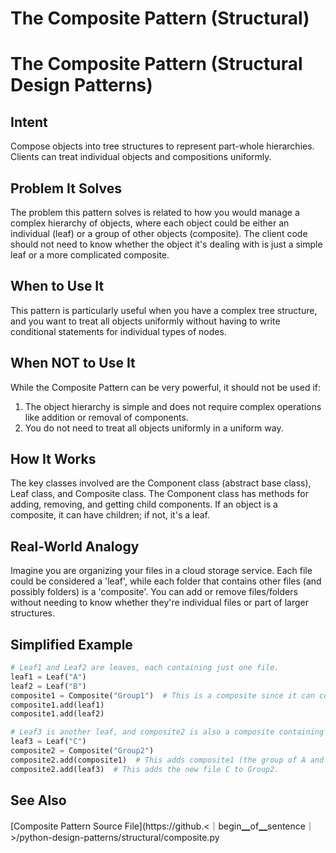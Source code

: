 # The Composite Pattern (Structural)

# The Composite Pattern (Structural Design Patterns)

## Intent

Compose objects into tree structures to represent part-whole hierarchies. Clients can treat individual objects and compositions uniformly.

## Problem It Solves

The problem this pattern solves is related to how you would manage a complex hierarchy of objects, where each object could be either an individual (leaf) or a group of other objects (composite). The client code should not need to know whether the object it's dealing with is just a simple leaf or a more complicated composite.

## When to Use It

This pattern is particularly useful when you have a complex tree structure, and you want to treat all objects uniformly without having to write conditional statements for individual types of nodes. 

## When NOT to Use It

While the Composite Pattern can be very powerful, it should not be used if:
1. The object hierarchy is simple and does not require complex operations like addition or removal of components.
2. You do not need to treat all objects uniformly in a uniform way. 

## How It Works

The key classes involved are the Component class (abstract base class), Leaf class, and Composite class. The Component class has methods for adding, removing, and getting child components. If an object is a composite, it can have children; if not, it's a leaf. 

## Real-World Analogy

Imagine you are organizing your files in a cloud storage service. Each file could be considered a 'leaf', while each folder that contains other files (and possibly folders) is a 'composite'. You can add or remove files/folders without needing to know whether they're individual files or part of larger structures.

## Simplified Example

```python
# Leaf1 and Leaf2 are leaves, each containing just one file.
leaf1 = Leaf("A")
leaf2 = Leaf("B")
composite1 = Composite("Group1")  # This is a composite since it can contain other composites or leaves.
composite1.add(leaf1)
composite1.add(leaf2)

# Leaf3 is another leaf, and composite2 is also a composite containing composite1 and the new leaf.
leaf3 = Leaf("C")
composite2 = Composite("Group2")
composite2.add(composite1)  # This adds composite1 (the group of A and B files) to Group2.
composite2.add(leaf3)  # This adds the new file C to Group2.
```

## See Also

[Composite Pattern Source File](https://github.<｜begin▁of▁sentence｜>/python-design-patterns/structural/composite.py
